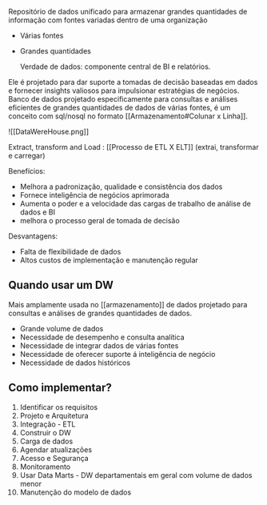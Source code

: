 Repositório de dados unificado para armazenar grandes quantidades de informação com fontes variadas dentro de uma organização
- Várias fontes
- Grandes quantidades

	Verdade de dados: componente central de BI e relatórios. 

Ele é projetado para dar suporte a tomadas de decisão baseadas em dados e fornecer insights valiosos para impulsionar estratégias de negócios.
Banco de dados projetado especificamente para consultas e análises eficientes de grandes quantidades de dados de várias fontes, é um conceito com sql/nosql no formato [[Armazenamento#Colunar x Linha]].

![[DataWereHouse.png]]

Extract, transform and Load : [[Processo de ETL X ELT]] (extrai, transformar e carregar)

Benefícios:
- Melhora a padronização, qualidade e consistência dos dados
- Fornece inteligência de negócios aprimorada
- Aumenta o poder e a velocidade das cargas de trabalho de análise de dados e BI
- melhora o processo geral de tomada de decisão

Desvantagens:
- Falta de flexibilidade de dados 
- Altos custos de implementação e manutenção regular

## Quando usar um DW

Mais amplamente usada no [[armazenamento]] de dados projetado para consultas e análises de grandes quantidades de dados.

- Grande volume de dados
- Necessidade de desempenho e consulta analítica
- Necessidade de integrar dados de várias fontes
- Necessidade de oferecer suporte á inteligência de negócio
- Necessidade de dados históricos

## Como implementar?

1. Identificar os requisitos
2. Projeto e Arquitetura
3. Integração - ETL
4. Construir o DW
5. Carga de dados
6. Agendar atualizações
7. Acesso e Segurança
8. Monitoramento
9. Usar Data Marts - DW departamentais em geral com volume de dados menor
10. Manutenção do modelo de dados